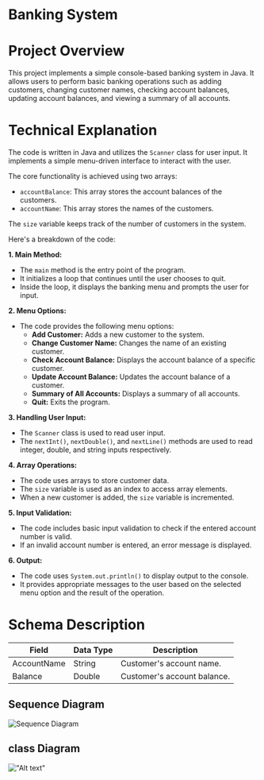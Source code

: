 <h1>Banking System</h1>

# Project Overview
This project implements a simple console-based banking system in Java. It allows users to perform basic banking operations such as adding customers, changing customer names, checking account balances, updating account balances, and viewing a summary of all accounts.

# Technical Explanation

The code is written in Java and utilizes the `Scanner` class for user input. It implements a simple menu-driven interface to interact with the user. 

The core functionality is achieved using two arrays:

- `accountBalance`: This array stores the account balances of the customers.
- `accountName`: This array stores the names of the customers.

The `size` variable keeps track of the number of customers in the system.

Here's a breakdown of the code:

**1. Main Method:**
   - The `main` method is the entry point of the program.
   - It initializes a loop that continues until the user chooses to quit.
   - Inside the loop, it displays the banking menu and prompts the user for input.

**2. Menu Options:**
   - The code provides the following menu options:
     - **Add Customer:** Adds a new customer to the system.
     - **Change Customer Name:** Changes the name of an existing customer.
     - **Check Account Balance:** Displays the account balance of a specific customer.
     - **Update Account Balance:** Updates the account balance of a customer.
     - **Summary of All Accounts:** Displays a summary of all accounts.
     - **Quit:** Exits the program.

**3. Handling User Input:**
   - The `Scanner` class is used to read user input.
   - The `nextInt()`, `nextDouble()`, and `nextLine()` methods are used to read integer, double, and string inputs respectively.

**4. Array Operations:**
   - The code uses arrays to store customer data.
   - The `size` variable is used as an index to access array elements.
   - When a new customer is added, the `size` variable is incremented.

**5. Input Validation:**
   - The code includes basic input validation to check if the entered account number is valid.
   - If an invalid account number is entered, an error message is displayed.

**6. Output:**
   - The code uses `System.out.println()` to display output to the console.
   - It provides appropriate messages to the user based on the selected menu option and the result of the operation.

# Schema Description

| Field        | Data Type | Description                |
|--------------|-----------|----------------------------|
| AccountName | String    | Customer's account name.   |
| Balance      | Double    | Customer's account balance. |
## Sequence Diagram 
 ![Sequence Diagram]('sequenece_diagram.png') 
## class Diagram 
 !["Alt text"]('class_diagram.png') 
